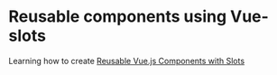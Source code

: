 # Reusable components using Vue-slots

Learning how to create [Reusable Vue.js Components with Slots](https://vueschool.io/courses/reusable-vuejs-components-with-slots)

